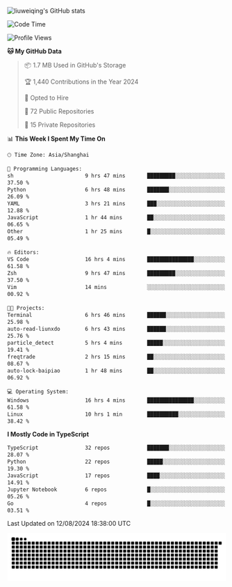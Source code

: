 ![liuweiqing's GitHub stats](https://github-readme-stats.vercel.app/api?username=14790897&show_icons=true&locale=cn&include_all_commits=true&count_private=true)

<!--START_SECTION:waka-->
![Code Time](http://img.shields.io/badge/Code%20Time-1%2C237%20hrs%2053%20mins-blue)

![Profile Views](http://img.shields.io/badge/Profile%20Views-43-blue)

**🐱 My GitHub Data** 

> 📦 1.7 MB Used in GitHub's Storage 
 > 
> 🏆 1,440 Contributions in the Year 2024
 > 
> 💼 Opted to Hire
 > 
> 📜 72 Public Repositories 
 > 
> 🔑 15 Private Repositories 
 > 
📊 **This Week I Spent My Time On** 

```text
🕑︎ Time Zone: Asia/Shanghai

💬 Programming Languages: 
sh                       9 hrs 47 mins       █████████░░░░░░░░░░░░░░░░   37.50 % 
Python                   6 hrs 48 mins       ███████░░░░░░░░░░░░░░░░░░   26.09 % 
YAML                     3 hrs 21 mins       ███░░░░░░░░░░░░░░░░░░░░░░   12.88 % 
JavaScript               1 hr 44 mins        ██░░░░░░░░░░░░░░░░░░░░░░░   06.65 % 
Other                    1 hr 25 mins        █░░░░░░░░░░░░░░░░░░░░░░░░   05.49 % 

🔥 Editors: 
VS Code                  16 hrs 4 mins       ███████████████░░░░░░░░░░   61.58 % 
Zsh                      9 hrs 47 mins       █████████░░░░░░░░░░░░░░░░   37.50 % 
Vim                      14 mins             ░░░░░░░░░░░░░░░░░░░░░░░░░   00.92 % 

🐱‍💻 Projects: 
Terminal                 6 hrs 46 mins       ██████░░░░░░░░░░░░░░░░░░░   25.98 % 
auto-read-liunxdo        6 hrs 43 mins       ██████░░░░░░░░░░░░░░░░░░░   25.76 % 
particle_detect          5 hrs 4 mins        █████░░░░░░░░░░░░░░░░░░░░   19.41 % 
freqtrade                2 hrs 15 mins       ██░░░░░░░░░░░░░░░░░░░░░░░   08.67 % 
auto-lock-baipiao        1 hr 48 mins        ██░░░░░░░░░░░░░░░░░░░░░░░   06.92 % 

💻 Operating System: 
Windows                  16 hrs 4 mins       ███████████████░░░░░░░░░░   61.58 % 
Linux                    10 hrs 1 min        ██████████░░░░░░░░░░░░░░░   38.42 % 
```

**I Mostly Code in TypeScript** 

```text
TypeScript               32 repos            ███████░░░░░░░░░░░░░░░░░░   28.07 % 
Python                   22 repos            █████░░░░░░░░░░░░░░░░░░░░   19.30 % 
JavaScript               17 repos            ████░░░░░░░░░░░░░░░░░░░░░   14.91 % 
Jupyter Notebook         6 repos             █░░░░░░░░░░░░░░░░░░░░░░░░   05.26 % 
Go                       4 repos             █░░░░░░░░░░░░░░░░░░░░░░░░   03.51 % 
```




 Last Updated on 12/08/2024 18:38:00 UTC
<!--END_SECTION:waka-->

<picture>
  <source media="(prefers-color-scheme: dark)" srcset="https://raw.githubusercontent.com/14790897/14790897/output/github-contribution-grid-snake-dark.svg" />
  <source media="(prefers-color-scheme: light)" srcset="https://raw.githubusercontent.com/14790897/14790897/output/github-contribution-grid-snake.svg" />
  <img alt="github-snake" src="https://raw.githubusercontent.com/14790897/14790897/output/github-contribution-grid-snake.svg" />
</picture>
